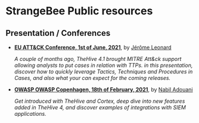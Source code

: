 # StrangeBee Public resources

## Presentation / Conferences


- **[EU ATT&CK Conference, 1st of June, 2021](EU%20ATT&CK%20Community%20Workshop/20210601%20-%20Leverage%20TTPs%20with%20MITRE%20ATT&CK%20in%20TheHive.pdf)**, by [Jérôme Leonard](https://www.github.com/jeromeleonard)
  
  _A couple of months ago, TheHive 4.1 brought MITRE Att&ck support allowing analysts to put cases in relation with TTPs. in this presentation, discover how to quickly leverage Tactics, Techniques and Procedures in Cases, and also what your can expect for the coming releases._
- **[OWASP OWASP Copenhagen, 18th of February, 2021](OWASP/20210218%20-%20StrangeBee%20-%20TheHive%20Project.pdf)**, by [Nabil Adouani](https://www.github.com/nadouani)
   
   _Get introduced with TheHive and Cortex, deep dive into new features added in TheHive 4, and discover examples of integrations with SIEM applications._